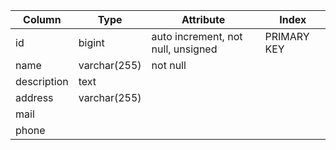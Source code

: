 | Column      | Type         | Attribute                          | Index       |
| ----------- | ------------ | ---------------------------------- | ----------- |
| id          | bigint       | auto increment, not null, unsigned | PRIMARY KEY |
| name        | varchar(255) | not null                           |             |
| description | text         |                                    |             |
| address     | varchar(255) |                                    |             |
| mail        |              |                                    |             |
| phone       |              |                                    |             |
